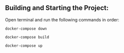 ## Building and Starting the Project:
Open terminal and run the following commands in order: 
``` 
docker-compose down
```
``` 
docker-compose build
```
``` 
docker-compose up
```
